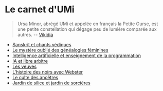# Le carnet d'UMi

 > Ursa Minor, abrégé UMi et appelée en français la Petite Ourse, est une petite constellation qui dégage peu de lumière comparée aux autres. 
 > -- [Vikidia](https://fr.vikidia.org/wiki/Petite_Ourse)
  
   - [Sanskrit et chants védiques](sanskrit/c01.md)  
  - [Le mystère oublié des généalogies féminines](billets/mystere.md)  
  - [Intelligence artificielle et enseignement de la programmation](billets/ia-pedagogie-developpement-web.md) 
  - [IA et libre arbitre](billets/le-libre-arbitre.md)
  - [Les veuves](billets/les-veuves.md)
  - [L'histoire des noirs avec Webster](billets/webster.md)
  - [Le culte des ancêtres](billets/short-expedition-01.md)
  - [Jardin de silice et jardin de sorcières](billets/first-roadtrip.md) 